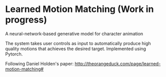 # Learned Motion Matching (Work in progress)

A neural-network-based generative model for character animation

The system takes user controls as input to automatically produce high quality motions that achieves the desired target. Implemented using Pytorch.

Following Daniel Holden's paper: http://theorangeduck.com/page/learned-motion-matching#
